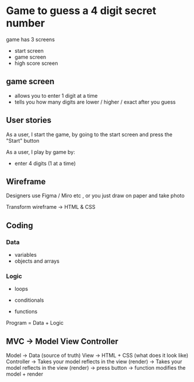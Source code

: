 # Game to guess a 4 digit secret number

game has 3 screens

- start screen
- game screen
- high score screen

## game screen

- allows you to enter 1 digit at a time
- tells you how many digits are lower / higher / exact after you guess

## User stories

As a user, I start the game, by going to the start screen and press the "Start" button

As a user, I play by game by:

- enter 4 digits (1 at a time)

## Wireframe

Designers use Figma / Miro etc , or you just draw on paper and take photo

Transform wireframe -> HTML & CSS

## Coding

### Data

- variables
- objects and arrays

### Logic

- loops
- conditionals

- functions

Program = Data + Logic

## MVC -> Model View Controller

Model -> Data (source of truth)
View -> HTML + CSS (what does it look like)
Controller -> Takes your model reflects in the view (render)
-> Takes your model reflects in the view (render)
-> press button -> function modifies the model + render
